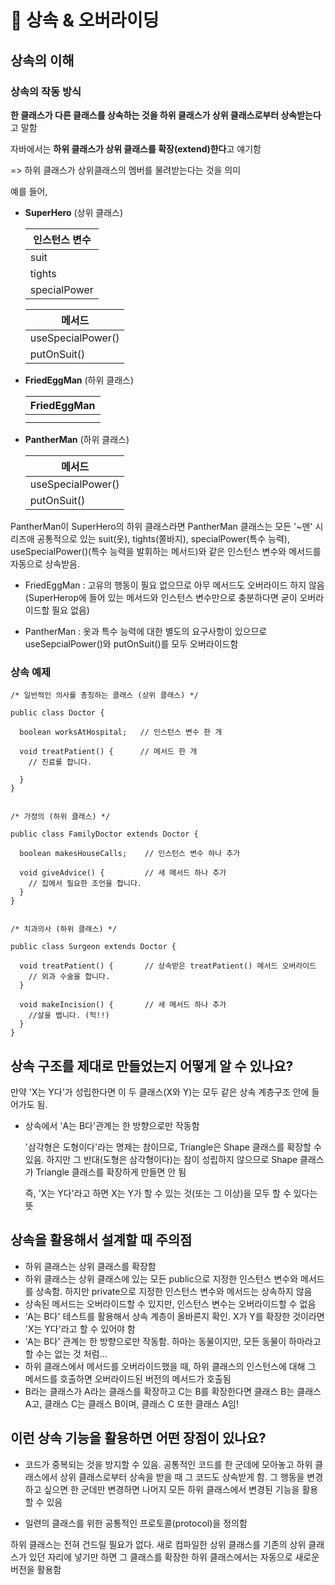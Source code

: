 # 📌 상속 & 오버라이딩

## 상속의 이해
### 상속의 작동 방식
**한 클래스가 다른 클래스를 상속하는 것을 하위 클래스가 상위 클래스로부터 상속받는다**고 말함

자바에서는 **하위 클래스가 상위 클래스를 확장(extend)한다**고 얘기함

=> 하위 클래스가 상위클래스의 멤버를 물려받는다는 것을 의미


  예를 들어,

- **SuperHero** (상위 클래스)
  
  |인스턴스 변수|
  |-------------|
  |suit|
  |tights|
  |specialPower|

  |메서드|
  |-------|
  |useSpecialPower()|
  |putOnSuit()|

- **FriedEggMan** (하위 클래스)

  |FriedEggMan|
  |-------------|
  |             |
  |             |

- **PantherMan** (하위 클래스)

  |메서드|
  |-------|
  |useSpecialPower()|
  |putOnSuit()|

PantherMan이 SuperHero의 하위 클래스라면 PantherMan 클래스는 모든 '~맨' 시리즈애 공통적으로 있는 suit(옷), tights(쫄바지), specialPower(특수 능력),         useSpecialPower()(특수 능력을 발휘하는 메서드)와 같은 인스턴스 변수와 메서드를 자동으로 상속받음.

- FriedEggMan : 고유의 행동이 필요 없으므로 아무 메서드도 오버라이드 하지 않음
  (SuperHerop에 들어 있는 메서드와 인스턴스 변수만으로 충분하다면 굳이 오버라이드할 필요 없음)

- PantherMan : 옷과 특수 능력에 대한 별도의 요구사항이 있으므로 useSepcialPower()와 putOnSuit()를 모두 오버라이드함


### 상속 예제

    /* 일반적인 의사를 총칭하는 클래스 (상위 클래스) */
    
    public class Doctor {
    
      boolean worksAtHospital;   // 인스턴스 변수 한 개

      void treatPatient() {      // 메서드 한 개
        // 진료를 합니다.

      }
    }


    /* 가정의 (하위 클래스) */
    
    public class FamilyDoctor extends Doctor {
    
      boolean makesHouseCalls;    // 인스턴스 변수 하나 추가

      void giveAdvice() {         // 새 메서드 하나 추가
        // 집에서 필요한 조언을 합니다.
      }
    }


    /* 치과의사 (하위 클래스) */
    
    public class Surgeon extends Doctor { 
    
      void treatPatient() {       // 상속받은 treatPatient() 메서드 오버라이드
        // 외과 수술을 합니다.
      }

      void makeIncision() {       // 새 메서드 하나 추가
        //살을 벱니다. (헉!!)
      }
    }

## 상속 구조를 제대로 만들었는지 어떻게 알 수 있나요?
만약 'X는 Y다'가 성립한다면 이 두 클래스(X와 Y)는 모두 같은 상속 계층구조 안에 들어가도 됨.

- 상속에서 'A는 B다'관계는 한 방향으로만 작동함

  '삼각형은 도형이다'라는 명제는 참이므로, Triangle은 Shape 클래스를 확장할 수 있음. 하지만 그 반대(도형은 삼각형이다)는 참이 성립하지 않으므로 Shape 클래스가 Triangle 클래스를 확장하게 만들면 안 됨

  즉, 'X는 Y다'라고 하면 X는 Y가 할 수 있는 것(또는 그 이상)을 모두 할 수 있다는 뜻

## 상속을 활용해서 설계할 때 주의점
- 하위 클래스는 상위 클래스를 확장함
- 하위 클래스는 상위 클래스에 있는 모든 public으로 지정한 인스턴스 변수와 메서드를 상속함. 하지만 private으로 지정한 인스턴스 변수와 메서드는 상속하지 않음
- 상속된 메서드는 오버라이드할 수 있지만, 인스턴스 변수는 오버라이드할 수 없음
- 'A는 B다' 테스트를 활용해서 상속 계층이 올바른지 확인. X가 Y를 확장한 것이라면 'X는 Y다'라고 할 수 있어야 함
- 'A는 B다' 관계는 한 방향으로만 작동함. 하마는 동물이지만, 모든 동물이 하마라고 할 수는 없는 것 처럼...
- 하위 클래스에서 메서드를 오버라이드했을 때, 하위 클래스의 인스턴스에 대해 그 메서드를 호출하면 오버라이드된 버전의 메서드가 호출됨
- B라는 클래스가 A라는 클래스를 확장하고 C는 B를 확장한다면 클래스 B는 클래스 A고, 클래스 C는 클래스 B이며, 클래스 C 또한 클래스 A임!

## 이런 상속 기능을 활용하면 어떤 장점이 있나요?
- 코드가 중복되는 것을 방지할 수 있음.
  공통적인 코드를 한 군데에 모아놓고 하위 클래스에서 상위 클래스로부터 상속을 받을 때 그 코드도 상속받게 함. 그 행동을 변경하고 싶으면 한 군데만 변경하면 나머지 모든 하위 클래스에서 변경된 기능을 활용할 수 있음

- 일련의 클래스를 위한 공통적인 프로토콜(protocol)을 정의함

하위 클래스는 전혀 건드릴 필요가 없다. 새로 컴파일한 상위 클래스를 기존의 상위 클래스가 있던 자리에 넣기만 하면 그 클래스를 확장한 하위 클래스에서는 자동으로 새로운 버전을 활용함

  
